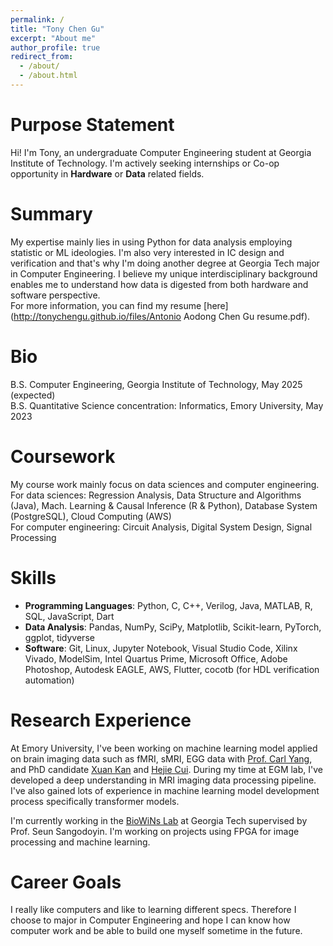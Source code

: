 ```yaml
---
permalink: /
title: "Tony Chen Gu"
excerpt: "About me"
author_profile: true
redirect_from: 
  - /about/
  - /about.html
---
```

Purpose Statement
======
Hi! I'm Tony, an undergraduate Computer Engineering student at Georgia Institute of Technology. I'm actively seeking internships or Co-op opportunity in **Hardware** or **Data** related fields.  

Summary
======
My expertise mainly lies in using Python for data analysis employing statistic or ML ideologies. I'm also very interested in IC design and verification and that's why I'm doing another degree at Georgia Tech major in Computer Engineering. I believe my unique interdisciplinary background enables me to understand how data is digested from both hardware and software perspective.  
For more information, you can find my resume [here](http://tonychengu.github.io/files/Antonio Aodong Chen Gu resume.pdf).

Bio
======
B.S. Computer Engineering, Georgia Institute of Technology, May 2025 (expected)  
B.S. Quantitative Science concentration: Informatics, Emory University, May 2023

Coursework
======
My course work mainly focus on data sciences and computer engineering.  
For data sciences: Regression Analysis, Data Structure and Algorithms (Java), Mach. Learning & Causal Inference (R & Python), Database System (PostgreSQL), Cloud Computing (AWS)  
For computer engineering: Circuit Analysis, Digital System Design, Signal Processing

Skills
======
* **Programming Languages**: Python, C, C++, Verilog, Java, MATLAB, R, SQL, JavaScript, Dart
* **Data Analysis**: Pandas, NumPy, SciPy, Matplotlib, Scikit-learn, PyTorch, ggplot, tidyverse
* **Software**: Git, Linux, Jupyter Notebook, Visual Studio Code, Xilinx Vivado, ModelSim, Intel Quartus Prime, Microsoft Office, Adobe Photoshop, Autodesk EAGLE, AWS, Flutter, cocotb (for HDL verification automation)

Research Experience
======
At Emory University, I've been working on machine learning model applied on brain imaging data such as fMRI, sMRI, EGG data with [Prof. Carl Yang](https://www.cs.emory.edu/~jyang71/), and PhD candidate [Xuan Kan](https://kanxuan.live/) and [Hejie Cui](https://hejiecui.com/). During my time at EGM lab, I've developed a deep understanding in MRI imaging data processing pipeline. I've also gained lots of experience in machine learning model development process specifically transformer models.

I'm currently working in the [BioWiNs Lab](https://biowins.ece.gatech.edu/) at Georgia Tech supervised by Prof. Seun Sangodoyin. I'm working on projects using FPGA for image processing and machine learning.

Career Goals
======
I really like computers and like to learning different specs. Therefore I choose to major in Computer Engineering and hope I can know how computer work and be able to build one myself sometime in the future.
